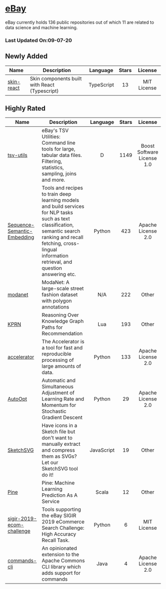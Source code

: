 # [eBay](https://github.com/eBay)

eBay currently holds 136 public repositories out of which 11 are related to data science and machine learning.

 ### Last Updated On:09-07-20

## Newly Added

| Name | Description | Language | Stars | License |
| ---- | ----------- | :--------: | :-----: | :-------: |
| [skin-react](https://github.com/eBay/skin-react) | Skin components built with React (Typescript) | TypeScript | 13 | MIT License |

## Highly Rated

| Name | Description | Language | Stars | License |
| ---- | ----------- | :--------: | :-----: | :-------: |
 | [tsv-utils](https://github.com/eBay/tsv-utils) | eBay's TSV Utilities: Command line tools for large, tabular data files. Filtering, statistics, sampling, joins and more. | D | 1149 | Boost Software License 1.0 |
| [Sequence-Semantic-Embedding](https://github.com/eBay/Sequence-Semantic-Embedding) | Tools and recipes to train deep learning models and build services for NLP tasks such as text classification, semantic search ranking and recall fetching, cross-lingual information retrieval, and question answering etc. | Python | 423 | Apache License 2.0 |
| [modanet](https://github.com/eBay/modanet) | ModaNet: A large-scale street fashion dataset with polygon annotations | N/A | 222 | Other |
| [KPRN](https://github.com/eBay/KPRN) | Reasoning Over Knowledge Graph Paths for Recommendation | Lua | 193 | Other |
| [accelerator](https://github.com/eBay/accelerator) | The Accelerator is a tool for fast and reproducible processing of large amounts of data. | Python | 133 | Apache License 2.0 |
| [AutoOpt](https://github.com/eBay/AutoOpt) | Automatic and Simultaneous Adjustment of Learning Rate and Momentum for Stochastic Gradient Descent | Python | 29 | Apache License 2.0 |
| [SketchSVG](https://github.com/eBay/SketchSVG) | Have icons in a Sketch file but don't want to manually extract and compress them as SVGs? Let our SketchSVG tool do it! | JavaScript | 19 | Other |
| [Pine](https://github.com/eBay/Pine) | Pine: Machine Learning Prediction As A Service | Scala | 12 | Other |
| [sigir-2019-ecom-challenge](https://github.com/eBay/sigir-2019-ecom-challenge) | Tools supporting the eBay SIGIR 2019 eCommerce Search Challenge: High Accuracy Recall Task. | Python | 6 | MIT License |
| [commands-cli](https://github.com/eBay/commands-cli) | An opinionated extension to the Apache Commons CLI library which adds support for commands | Java | 4 | Apache License 2.0 |
